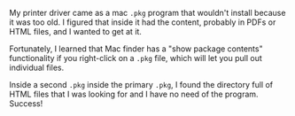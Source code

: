My printer driver came as a mac `.pkg` program that wouldn't install because it was too old. I figured that inside it had the content, probably in PDFs or HTML files, and I wanted to get at it.

Fortunately, I learned that Mac finder has a "show package contents" functionality if you right-click on a `.pkg` file, which will let you pull out individual files.

Inside a second `.pkg` inside the primary `.pkg`, I found the directory full of HTML files that I was looking for and I have no need of the program. Success!